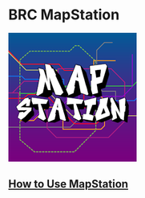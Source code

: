 # BRC MapStation

<!-- use thunderstore icon cuz it's smaller; can replace with whatever -->
![MapStation Logo](thunderstore/icon.png)

## [How to Use MapStation](https://github.com/BRCMapStation/Docs/wiki)
